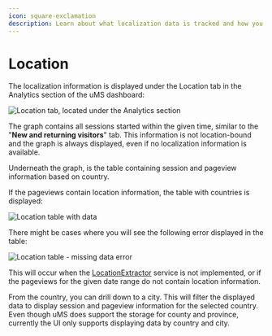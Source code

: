 ```yaml
---
icon: square-exclamation
description: Learn about what localization data is tracked and how you can view it.
---
```


# Location

The localization information is displayed under the Location tab in the Analytics section of the uMS dashboard:

![Location tab, located under the Analytics section]()

The graph contains all sessions started within the given time, similar to the "**New and returning visitors**" tab. This information is not location-bound and the graph is always displayed, even if no localization information is available.

Underneath the graph, is the table containing session and pageview information based on country.

If the pageviews contain location information, the table with countries is displayed:

![Location table with data]()

There might be cases where you will see the following error displayed in the table:

![Location table - missing data error]()

This will occur when the [LocationExtractor](../../../../analytics/extending-analytics/implement-an-ip-to-location-provider/) service is not implemented, or if the pageviews for the given date range do not contain location information.

From the country, you can drill down to a city. This will filter the displayed data to display session and pageview information for the selected country. Even though uMS does support the storage for county and province, currently the UI only supports displaying data by country and city.
